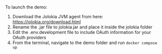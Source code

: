 To launch the demo:
1. Download the Jolokia JVM agent from here: https://jolokia.org/download.html
2. Rename the .jar file to jolokia.jar and place it inside the jolokia folder
3. Edit the .env.development file to include OAuth information for your OAuth providers
4. From the terminal, navigate to the demo folder and run `docker compose up`